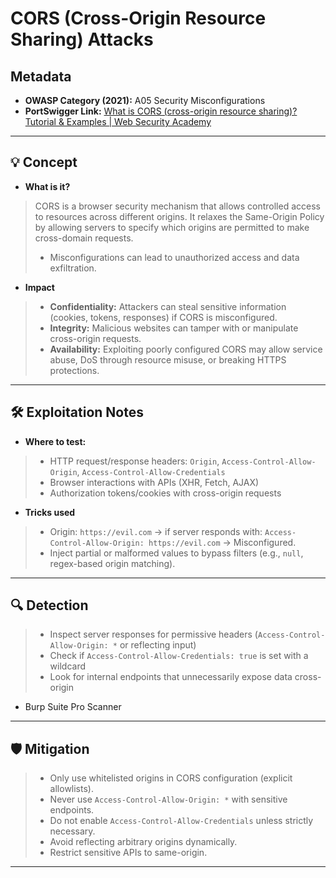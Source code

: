 # CORS (Cross-Origin Resource Sharing) Attacks

## Metadata
- **OWASP Category (2021):** A05 Security Misconfigurations
- **PortSwigger Link:** [What is CORS (cross-origin resource sharing)? Tutorial & Examples | Web Security Academy](https://portswigger.net/web-security/cors)

---

## 💡 Concept
- **What is it?**
> CORS is a browser security mechanism that allows controlled access to resources across different origins. It relaxes the Same-Origin Policy by allowing servers to specify which origins are permitted to make cross-domain requests.  
> * Misconfigurations can lead to unauthorized access and data exfiltration.

- **Impact**
> - **Confidentiality:** Attackers can steal sensitive information (cookies, tokens, responses) if CORS is misconfigured.  
> - **Integrity:** Malicious websites can tamper with or manipulate cross-origin requests.  
> - **Availability:** Exploiting poorly configured CORS may allow service abuse, DoS through resource misuse, or breaking HTTPS protections.

---

## 🛠 Exploitation Notes
- **Where to test:**
> - HTTP request/response headers: `Origin`, `Access-Control-Allow-Origin`, `Access-Control-Allow-Credentials`
> - Browser interactions with APIs (XHR, Fetch, AJAX)
> - Authorization tokens/cookies with cross-origin requests

- **Tricks used**
> - Origin: `https://evil.com` → if server responds with: `Access-Control-Allow-Origin: https://evil.com` → Misconfigured.
> - Inject partial or malformed values to bypass filters (e.g., `null`, regex-based origin matching).

---

## 🔍 Detection
> - Inspect server responses for permissive headers (`Access-Control-Allow-Origin: *` or reflecting input)  
> - Check if `Access-Control-Allow-Credentials: true` is set with a wildcard  
> - Look for internal endpoints that unnecessarily expose data cross-origin  
- Burp Suite Pro Scanner  

---

## 🛡 Mitigation
> - Only use whitelisted origins in CORS configuration (explicit allowlists).  
> - Never use `Access-Control-Allow-Origin: *` with sensitive endpoints.  
> - Do not enable `Access-Control-Allow-Credentials` unless strictly necessary.  
> - Avoid reflecting arbitrary origins dynamically.  
> - Restrict sensitive APIs to same-origin.  
---


